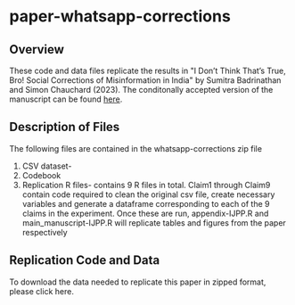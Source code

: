# paper-whatsapp-corrections

## Overview
These code and data files replicate the results in "I Don’t Think That’s True, Bro! Social Corrections of Misinformation in India" by Sumitra Badrinathan and Simon Chauchard (2023). The conditonally accepted version of the manuscript can be found [here](<https://sumitrabadrinathan.github.io/Assets/paper-whatsapp.pdf/> "Optional title").

## Description of Files

The following files are contained in the whatsapp-corrections zip file

1. CSV dataset- 
2. Codebook
3. Replication R files- contains 9 R files in total. Claim1 through Claim9 contain code required to clean the original csv file, create necessary variables and generate a dataframe corresponding to each of the 9 claims in the experiment. Once these are run, appendix-IJPP.R and main_manuscript-IJPP.R will replicate tables and figures from the paper respectively 

## Replication Code and Data

To download the data needed to replicate this paper in zipped format, please click here.
